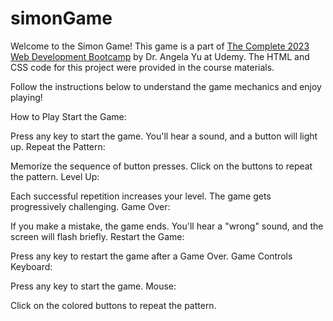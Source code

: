 # simonGame
Welcome to the Simon Game! 
This game is a part of [The Complete 2023 Web Development Bootcamp](https://www.udemy.com/course/the-complete-web-development-bootcamp/) by Dr. Angela Yu at Udemy. 
The HTML and CSS code for this project were provided in the course materials.

Follow the instructions below to understand the game mechanics and enjoy playing!

How to Play
Start the Game:

Press any key to start the game.
You'll hear a sound, and a button will light up.
Repeat the Pattern:

Memorize the sequence of button presses.
Click on the buttons to repeat the pattern.
Level Up:

Each successful repetition increases your level.
The game gets progressively challenging.
Game Over:

If you make a mistake, the game ends.
You'll hear a "wrong" sound, and the screen will flash briefly.
Restart the Game:

Press any key to restart the game after a Game Over.
Game Controls
Keyboard:

Press any key to start the game.
Mouse:

Click on the colored buttons to repeat the pattern.

